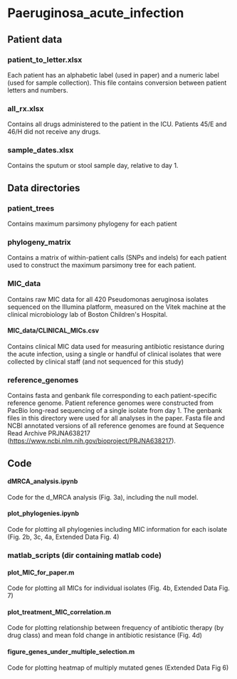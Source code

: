 # Paeruginosa_acute_infection 

## Patient data
### patient_to_letter.xlsx
Each patient has an alphabetic label (used in paper) and a numeric label (used for sample collection). This file contains conversion between patient letters and numbers.

### all_rx.xlsx
Contains all drugs administered to the patient in the ICU. Patients 45/E and 46/H did not receive any drugs.

### sample_dates.xlsx
Contains the sputum or stool sample day, relative to day 1.

## Data directories
### patient_trees 
Contains maximum parsimony phylogeny for each patient 

### phylogeny_matrix
Contains a matrix of within-patient calls (SNPs and indels) for each patient used to construct the maximum parsimony tree for each patient.

### MIC_data
Contains raw MIC data for all 420 Pseudomonas aeruginosa isolates sequenced on the Illumina platform, measured on the Vitek machine at the clinical microbiology lab of Boston Children's Hospital. 
#### MIC_data/CLINICAL_MICs.csv 
Contains clinical MIC data used for measuring antibiotic resistance during the acute infection, using a single or handful of clinical isolates that were collected by clinical staff (and not sequenced for this study)

### reference_genomes
Contains fasta and genbank file corresponding to each patient-specific reference genome. Patient reference genomes were constructed from PacBio long-read sequencing of a single isolate from day 1. The genbank files in this directory were used for all analyses in the paper. Fasta file and NCBI annotated versions of all reference genomes are found at Sequence Read Archive PRJNA638217 (https://www.ncbi.nlm.nih.gov/bioproject/PRJNA638217).

## Code 
#### dMRCA_analysis.ipynb 
Code for the d_MRCA analysis (Fig. 3a), including the null model. 

#### plot_phylogenies.ipynb
Code for plotting all phylogenies including MIC information for each isolate (Fig. 2b, 3c, 4a, Extended Data Fig. 4)

### matlab_scripts (dir containing matlab code)
#### plot_MIC_for_paper.m 
Code for plotting all MICs for individual isolates (Fig. 4b, Extended Data Fig. 7)

#### plot_treatment_MIC_correlation.m 
Code for plotting relationship between frequency of antibiotic therapy (by drug class) and mean fold change in antibiotic resistance (Fig. 4d)

#### figure_genes_under_multiple_selection.m 
Code for plotting heatmap of multiply mutated genes (Extended Data Fig 6)
